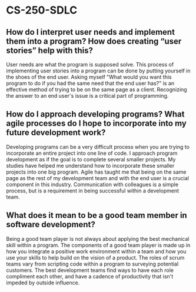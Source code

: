 # CS-250-SDLC

## How do I interpret user needs and implement them into a program? How does creating “user stories” help with this?
User needs are what the program is supposed solve. This process of implementing user stories into a program can be done by putting yourself in the shoes of the end user. Asking myself "What would you want this program to do if you had the same need that the end user has?" is an effective method of trying to be on the same page as a client. Recognizing the answer to an end user's issue is a critical part of programming.


## How do I approach developing programs? What agile processes do I hope to incorporate into my future development work?
Developing programs can be a very difficult process when you are trying to incorporate an entire project into one line of code. I approach program development as if the goal is to complete several smaller projects. My studies have helped me understand how to incorporate these smaller projects into one big program. Agile has taught me that being on the same page as the rest of my development team and with the end user is a crucial component in this industry. Communication with colleagues is a simple process, but is a requirement in being successful within a development team.


## What does it mean to be a good team member in software development?
Being a good team player is not always about applying the best mechanical skill within a program. The components of a good team player is made up in how you integrate a positive work environment within a team and how you use your skills to help build on the vision of a product. The roles of scrum teams vary from scripting code within a program to surveying potential customers. The best development teams find ways to have each role compliment each other, and have a cadence of productivity that isn't impeded by outside influence.  
